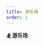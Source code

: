 ```yaml
---
title: 游乐场
order: 1
---
```


<b>🏂 游乐场</b>

<!-- <code src="./playground/playground.jsx" inline /> -->